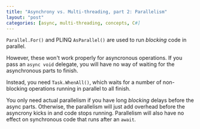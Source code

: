 ```yaml
---
title: "Asynchrony vs. Multi-threading, part 2: Parallelism"
layout: "post"
categories: [async, multi-threading, concepts, C#]
---
```


`Parallel.For()` and PLINQ `AsParallel()` are used to run _blocking_ code in parallel.

However, these won't work properly for asyncronous operations.  If you pass an `async void` delegate, you will have no way of waiting for the asynchronous parts to finish.

Instead, you need `Task.WhenAll()`, which waits for a number of non-blocking operations running in parallel to all finish.

You only need actual parallelism if you have long _blocking_ delays before the async parts.  Otherwise, the parallelism will just add overhead before the asyncrony kicks in and code stops running.  Parallelism will also have no effect on synchronous code that runs after an `await`.